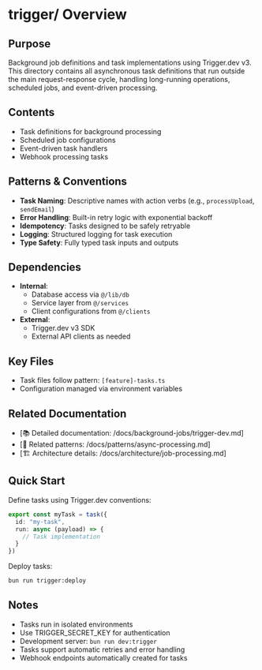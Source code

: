 # trigger/ Overview

## Purpose
Background job definitions and task implementations using Trigger.dev v3. This directory contains all asynchronous task definitions that run outside the main request-response cycle, handling long-running operations, scheduled jobs, and event-driven processing.

## Contents
- Task definitions for background processing
- Scheduled job configurations
- Event-driven task handlers
- Webhook processing tasks

## Patterns & Conventions
- **Task Naming**: Descriptive names with action verbs (e.g., `processUpload`, `sendEmail`)
- **Error Handling**: Built-in retry logic with exponential backoff
- **Idempotency**: Tasks designed to be safely retryable
- **Logging**: Structured logging for task execution
- **Type Safety**: Fully typed task inputs and outputs

## Dependencies
- **Internal**: 
  - Database access via `@/lib/db`
  - Service layer from `@/services`
  - Client configurations from `@/clients`
- **External**: 
  - Trigger.dev v3 SDK
  - External API clients as needed

## Key Files
- Task files follow pattern: `[feature]-tasks.ts`
- Configuration managed via environment variables

## Related Documentation
- [📚 Detailed documentation: /docs/background-jobs/trigger-dev.md]
- [🔗 Related patterns: /docs/patterns/async-processing.md]
- [🏗️ Architecture details: /docs/architecture/job-processing.md]

## Quick Start
Define tasks using Trigger.dev conventions:
```typescript
export const myTask = task({
  id: "my-task",
  run: async (payload) => {
    // Task implementation
  }
})
```

Deploy tasks:
```bash
bun run trigger:deploy
```

## Notes
- Tasks run in isolated environments
- Use TRIGGER_SECRET_KEY for authentication
- Development server: `bun run dev:trigger`
- Tasks support automatic retries and error handling
- Webhook endpoints automatically created for tasks